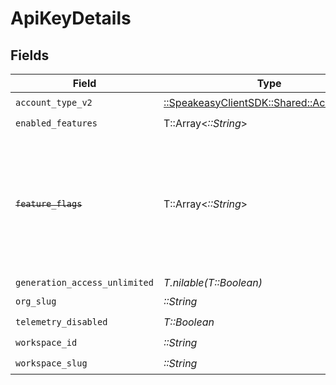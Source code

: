 # ApiKeyDetails


## Fields

| Field                                                                                                                   | Type                                                                                                                    | Required                                                                                                                | Description                                                                                                             |
| ----------------------------------------------------------------------------------------------------------------------- | ----------------------------------------------------------------------------------------------------------------------- | ----------------------------------------------------------------------------------------------------------------------- | ----------------------------------------------------------------------------------------------------------------------- |
| `account_type_v2`                                                                                                       | [::SpeakeasyClientSDK::Shared::AccountType](../../models/shared/accounttype.md)                                         | :heavy_check_mark:                                                                                                      | N/A                                                                                                                     |
| `enabled_features`                                                                                                      | T::Array<*::String*>                                                                                                    | :heavy_check_mark:                                                                                                      | N/A                                                                                                                     |
| ~~`feature_flags`~~                                                                                                     | T::Array<*::String*>                                                                                                    | :heavy_minus_sign:                                                                                                      | : warning: ** DEPRECATED **: This will be removed in a future release, please migrate away from it as soon as possible. |
| `generation_access_unlimited`                                                                                           | *T.nilable(T::Boolean)*                                                                                                 | :heavy_minus_sign:                                                                                                      | N/A                                                                                                                     |
| `org_slug`                                                                                                              | *::String*                                                                                                              | :heavy_check_mark:                                                                                                      | N/A                                                                                                                     |
| `telemetry_disabled`                                                                                                    | *T::Boolean*                                                                                                            | :heavy_check_mark:                                                                                                      | N/A                                                                                                                     |
| `workspace_id`                                                                                                          | *::String*                                                                                                              | :heavy_check_mark:                                                                                                      | N/A                                                                                                                     |
| `workspace_slug`                                                                                                        | *::String*                                                                                                              | :heavy_check_mark:                                                                                                      | N/A                                                                                                                     |